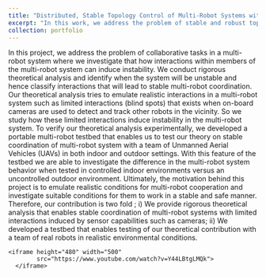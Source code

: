 ```yaml
---
title: "Distributed, Stable Topology Control of Multi-Robot Systems with Asymmetric Interactions"
excerpt: "In this work, we address the problem of stable and robust topology control of multi-robot system with asymmetric interactions. <br/><img src='/images/distributed_cntrl.png'>"
collection: portfolio
---
```


In this project, we address the problem of collaborative tasks in a multi-robot system where
we investigate that how interactions within members of the multi-robot system can induce
instability. We conduct rigorous theoretical analysis and identify when the system will be
unstable and hence classify interactions that will lead to stable multi-robot coordination.
Our theoretical analysis tries to emulate realistic interactions in a multi-robot system such
as limited interactions (blind spots) that exists when on-board cameras are used to detect
and track other robots in the vicinity. So we study how these limited interactions induce
instability in the multi-robot system. To verify our theoretical analysis experimentally,
we developed a portable multi-robot testbed that enables us to test our theory on stable
coordination of multi-robot system with a team of Unmanned Aerial Vehicles (UAVs) in both
indoor and outdoor settings. With this feature of the testbed we are able to investigate the
difference in the multi-robot system behavior when tested in controlled indoor environments
versus an uncontrolled outdoor environment. Ultimately, the motivation behind this project is
to emulate realistic conditions for multi-robot cooperation and investigate suitable conditions
for them to work in a stable and safe manner. Therefore, our contribution is two fold ; i) We
provide rigorous theoretical analysis that enables stable coordination of multi-robot systems
with limited interactions induced by sensor capabilities such as cameras; ii) We developed
a testbed that enables testing of our theoretical contribution with a team of real robots in
realistic environmental conditions.

<head> 
    <meta charset="UTF-8"> 
    <meta name="viewport" 
          content="width=device-width, initial-scale=1.0"> 
    <title>YouTube video embed with autoplay and mute</title> 
</head> 
  
<body> 
  
    <iframe height="480" width="500" 
            src="https://www.youtube.com/watch?v=Y44LBtgLMQk"> 
      </iframe> 
  
</body> 